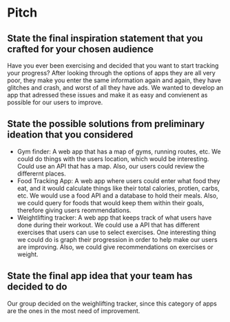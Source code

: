 # Pitch

## State the final inspiration statement that you crafted for your chosen audience
Have you ever been exercising and decided that you want to start tracking your progress? After looking through the options of apps they are all very poor, they make you enter the same information again and again, they have glitches and crash, and worst of all they have ads. We wanted to develop an app that adressed these issues and make it as easy and convienent as possible for our users to improve.
## State the possible solutions from preliminary ideation that you considered
- Gym finder: A web app that has a map of gyms, running routes, etc. We could do things with the users location, which would be interesting. Could use an API that has a map. Also, our users could review the differernt places.
- Food Tracking App: A web app where users could enter what food they eat, and it would calculate things like their total calories, protien, carbs, etc. We would use a food API and a database to hold their meals. Also, we could query for foods that would keep them within their goals, therefore giving users reommendations.
- Weightlifting tracker: A web app that keeps track of what users have done during their workout. We could use a API that has different exercises that users can use to select exercises. One interesting thing we could do is graph their progression in order to help make our users are improving. Also, we could give recommendations on exercises or weight.
## State the final app idea that your team has decided to do
Our group decided on the weighlifting tracker, since this category of apps are the ones in the most need of improvement.
